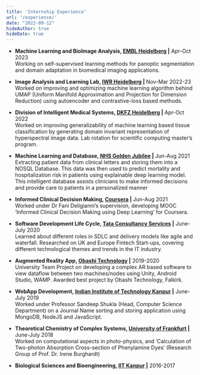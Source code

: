 ```yaml
---
title: 'Internship Experience'
url: '/experience/'
date: "2022-09-12"
hideAuthor: true
hideDate: true
---
```

* **Machine Learning and BioImage Analysis, [EMBL Heidelberg](https://www.embl.org/people/person/anna-kreshuk/) |** Apr-Oct 2023  
    Working on self-supervised learning methods for panoptic segmentation and domain adaptation in biomedical
    imaging applications.

* **Image Analysis and Learning Lab, [IWR Heidelberg](https://typo.iwr.uni-heidelberg.de/home) |** Nov-Mar 2022-23  
    Worked on improving and optimizing machine learning algorithm behind UMAP (Uniform Manifold
    Approximation and Projection for Dimension Reduction) using autoencoder and contrastive-loss based methods.

* **Division of Intelligent Medical Systems, [DKFZ Heidelberg](https://www.dkfz.de/en/imsy/team/index.html) |** Apr-Oct 2022  
    Worked on improving generalizability of machine learning based tissue classification by generating domain
    invariant representation of hyperspectral image data. Lab rotation for scientific computing master’s program.

* **Machine Learning and Database, [NHS Golden Jubilee](https://www.nhsgoldenjubilee.co.uk/research-and-innovation) |** Jun-Aug 2021  
    Extracting patient data from clinical letters and storing them into a NOSQL Database. This data was then used to predict mortality and hospitalization risk in patients using explainable deep learning model. This intelligent database assists clinicians to make informed decisions and provide care to patients in a personalized manner

* **Informed Clinical Decision Making, [Coursera](https://www.coursera.org/specializations/clin-decision-deep-learning) |** Jun-Aug 2021  
    Worked under Dr Fani Deligianni’s supervision, developing MOOC ‘Informed Clinical Decision Making using Deep Learning’ for Coursera.

* **Software Development Life Cycle, [Tata Consultancy Services](https://www.tcs.com/uk) |** June-July 2020  
    Learned about different roles in SDLC and delivery models like agile and waterfall. Researched on UK and Europe Fintech Start-ups, covering different technological themes and trends in the IT industry.

* **Augmented Reality App, [Obashi Technology](https://obashi.co.uk/) |** 2019-2020  
    University Team Project on developing a complex AR based software to view dataflow between two machines/nodes using Unity, Android Studio, WAMP. Awarded best project by Obashi Technology, Falkirk.

* **WebApp Development, [Indian Institute of Technology Kanpur](https://www.iitk.ac.in/) |** June-July 2019  
    Worked under Professor Sandeep Shukla (Head, Computer Science Department) on a Journal Name sorting and storing application using MongoDB, NodeJS and JavaScript.

* **Theoretical Chemistry of Complex Systems, [University of Frankfurt](https://www.theochem.uni-frankfurt.de/) |** June-July 2018  
    Worked on computational aspects in photo-physics, and ‘Calculation of Two-photon Absorption Cross-section of Phenylamine Dyes’ (Research Group of Prof. Dr. Irene Burghardt)

* **Biological Sciences and Bioengineering, [IIT Kanpur](https://www.iitk.ac.in/) |** 2016-2017  
